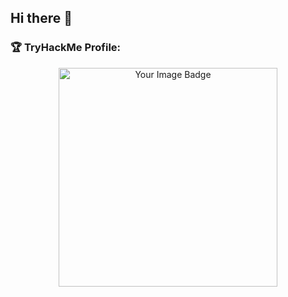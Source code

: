 ## Hi there 👋
<h3 align="left">🏆 TryHackMe Profile:</h3>
<p align="center">
 <img src="https://tryhackme-badges.s3.amazonaws.com/Natzz.png" alt="Your Image Badge" width="350" alt="THM Badge top 5%" />
</p>
<!--
**Deagle2/Deagle2** is a ✨ _special_ ✨ repository because its `README.md` (this file) appears on your GitHub profile.

Here are some ideas to get you started:

- 🔭 I’m currently working on ...
- 🌱 I’m currently learning ...
- 👯 I’m looking to collaborate on ...
- 🤔 I’m looking for help with ...
- 💬 Ask me about ...
- 📫 How to reach me: ...
- 😄 Pronouns: ...
- ⚡ Fun fact: ...
-->
